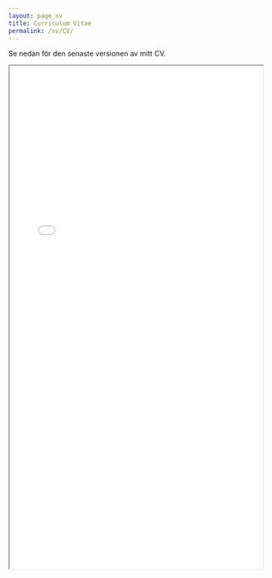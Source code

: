 ```yaml
---
layout: page_sv
title: Curriculum Vitae
permalink: /sv/CV/
---
```

Se nedan för den senaste versionen av mitt CV.

<iframe src="/files/CV_HelenGiles.pdf" width="100%" height="1000px">
</iframe>

